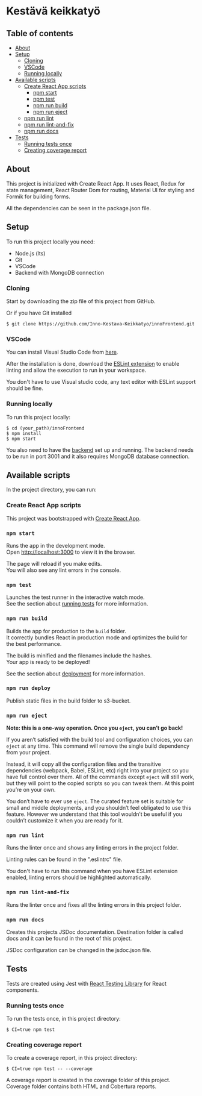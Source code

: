 # Kestävä keikkatyö

## Table of contents

- [About](#about)
- [Setup](#setup)
  - [Cloning](#cloning)
  - [VSCode](#vscode)
  - [Running locally](#running-locally)
- [Available scripts](#available-scripts)
  - [Create React App scripts](#create-react-app-scripts)
    - [npm start](#npm-start)
    - [npm test](#npm-test)
    - [npm run build](#npm-run-build)
    - [npm run eject](#npm-run-eject)
  - [npm run lint](#npm-run-lint)
  - [npm run lint-and-fix](#npm-run-lint-and-fix)
  - [npm run docs](#npm-run-docs)
- [Tests](#tests)
  - [Running tests once](#running-tests-once)
  - [Creating coverage report](#creating-coverage-report)

## About

This project is initialized with Create React App. It uses React, Redux for state management, React Router Dom for routing, Material UI for styling and Formik for building forms.

All the dependencies can be seen in the package.json file.

## Setup

To run this project locally you need:

- Node.js (lts)
- Git
- VSCode
- Backend with MongoDB connection

### Cloning

Start by downloading the zip file of this project from GitHub.

Or if you have Git installed

```
$ git clone https://github.com/Inno-Kestava-Keikkatyo/innoFrontend.git
```

### VSCode

You can install Visual Studio Code from [here](https://code.visualstudio.com/).

After the installation is done, download the [ESLint extension](https://marketplace.visualstudio.com/items?itemName=dbaeumer.vscode-eslint) to enable linting and allow the execution to run in your workspace.

You don't have to use Visual studio code, any text editor with ESLint support should be fine.

### Running locally

To run this project locally:

```
$ cd (your_path)/innoFrontend
$ npm install
$ npm start
```

You also need to have the [backend](https://github.com/Inno-Kestava-Keikkatyo/innoBackend) set up and running. The backend needs to be run in port 3001 and it also requires MongoDB database connection.

## Available scripts

In the project directory, you can run:

### Create React App scripts

This project was bootstrapped with [Create React App](https://github.com/facebook/create-react-app).

### `npm start`

Runs the app in the development mode.<br />
Open [http://localhost:3000](http://localhost:3000) to view it in the browser.

The page will reload if you make edits.<br />
You will also see any lint errors in the console.

### `npm test`

Launches the test runner in the interactive watch mode.<br />
See the section about [running tests](https://facebook.github.io/create-react-app/docs/running-tests) for more information.

### `npm run build`

Builds the app for production to the `build` folder.<br />
It correctly bundles React in production mode and optimizes the build for the best performance.

The build is minified and the filenames include the hashes.<br />
Your app is ready to be deployed!

See the section about [deployment](https://facebook.github.io/create-react-app/docs/deployment) for more information.

### `npm run deploy`

Publish static files in the build folder to s3-bucket.

### `npm run eject`

**Note: this is a one-way operation. Once you `eject`, you can’t go back!**

If you aren’t satisfied with the build tool and configuration choices, you can `eject` at any time. This command will remove the single build dependency from your project.

Instead, it will copy all the configuration files and the transitive dependencies (webpack, Babel, ESLint, etc) right into your project so you have full control over them. All of the commands except `eject` will still work, but they will point to the copied scripts so you can tweak them. At this point you’re on your own.

You don’t have to ever use `eject`. The curated feature set is suitable for small and middle deployments, and you shouldn’t feel obligated to use this feature. However we understand that this tool wouldn’t be useful if you couldn’t customize it when you are ready for it.

### `npm run lint`

Runs the linter once and shows any linting errors in the project folder.

Linting rules can be found in the ".eslintrc" file.

You don't have to run this command when you have ESLint extension enabled, linting errors should be highlighted automatically.

### `npm run lint-and-fix`

Runs the linter once and fixes all the linting errors in this project folder.

### `npm run docs`

Creates this projects JSDoc documentation. Destination folder is called docs and it can be found in the root of this project.

JSDoc configuration can be changed in the jsdoc.json file.

## Tests

Tests are created using Jest with [React Testing Library](https://testing-library.com/docs/react-testing-library/intro/) for React components.

### Running tests once

To run the tests once, in this project directory:

```
$ CI=true npm test
```

### Creating coverage report

To create a coverage report, in this project directory:

```
$ CI=true npm test -- --coverage
```

A coverage report is created in the coverage folder of this project. Coverage folder contains both HTML and Cobertura reports.
